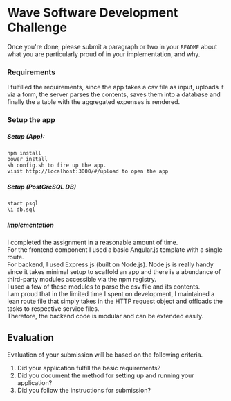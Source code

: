 # Wave Software Development Challenge
Once you're done, please submit a paragraph or two in your `README` about what you are particularly proud of in your implementation, and why.
    
### Requirements    
I fulfilled the requirements, since the app takes a csv file as input, uploads it via a form, the server parses the contents, saves them into a database and finally the a table with the aggregated expenses is rendered.

### Setup the app   
##### Setup (App):
    npm install  
    bower install  
    sh config.sh to fire up the app.  
    visit http://localhost:3000/#/upload to open the app
    
##### Setup (PostGreSQL DB)  
    start psql  
    \i db.sql

##### Implementation
I completed the assignment in a reasonable amount of time.  
For the frontend component I used a basic Angular.js template with a single route.   
For backend, I used Express.js (built on Node.js). Node.js is really handy since it takes minimal setup to scaffold an app and there is a abundance of third-party modules accessible via the npm registry.  
I used a few of these modules to parse the csv file and its contents.  
I am proud that in the limited time I spent on development, I maintained a lean route file that simply takes in the HTTP request object and offloads the tasks to respective service files.  
Therefore, the backend code is modular and can be extended easily.


## Evaluation
Evaluation of your submission will be based on the following criteria. 

1. Did your application fulfill the basic requirements?
1. Did you document the method for setting up and running your application?
1. Did you follow the instructions for submission?
